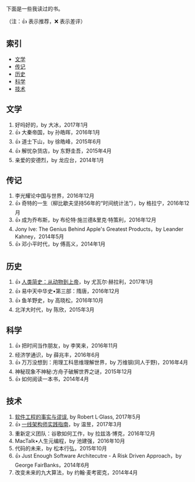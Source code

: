 下面是一些我读过的书。

（注：:+1: 表示推荐，:x: 表示差评）

## 索引

- [文学](#文学)
- [传记](#传记)
- [历史](#历史)
- [科学](#科学)
- [技术](#技术)

## 文学

1. 好吗好的，by 大冰，2017年1月
1. :+1: 大秦帝国，by 孙皓晖，2016年1月
1. :+1: 道士下山，by 徐皓峰，2015年6月
1. :+1: 解忧杂货店，by 东野圭吾，2015年4月
1. 亲爱的安德烈，by 龙应台，2014年1月


## 传记

1. 李光耀论中国与世界，2016年12月
1. :+1: 奇特的一生（柳比歇夫坚持56年的“时间统计法”），by 格拉宁，2016年12月
1. :+1: 成为乔布斯，by 布伦特·施兰德&里克·特策利，2016年12月
1. Jony Ive: The Genius Behind Apple's Greatest Products，by Leander Kahney，2014年5月
1. :+1: 邓小平时代，by 傅高义，2014年1月


## 历史

1. :+1: [人类简史：从动物到上帝](http://wuchenxu.com/2017/01/30/reading-notes-1-history-of-humankind/)，by 尤瓦尔·赫拉利，2017年1月
1. :+1: 易中天中华史•第三部：隋唐，2016年12月
1. :+1: 鱼羊野史，by 高晓松，2016年10月
1. 北洋大时代，by 陈欣，2015年3月


## 科学

1. :+1: 把时间当作朋友，by 李笑来，2016年11月
1. 经济学通识，by 薛兆丰，2016年6月
1. :+1: 万万没想到：用理工科思维理解世界，by 万维钢(同人于野)，2016年4月
1. 神秘现象不神秘:方舟子破解世界之谜，2015年12月
1. :+1: 如何阅读一本书，2014年4月


## 技术

1. [软件工程的事实与谬误](http://wuchenxu.com/2017/05/12/reading-notes-3-Facts-and-fallacies-of-software-engineering/), by Robert L·Glass, 2017年5月
1. :+1: [一线架构师实践指南](http://wuchenxu.com/reading-notes-2-practice-guide-for-frontline-architects/)，by 温昱，2017年3月
1. 重新定义团队：谷歌如何工作，by 拉兹洛·博克，2016年12月
1. MacTalk•人生元编程，by 池建强，2016年10月
1. 代码的未来，by 松本行弘，2015年10月
1. :+1: Just Enough Software Architecutre - A Risk Driven Approach，by George FairBanks，2014年6月
1. 改变未来的九大算法，by 约翰·麦考密克，2014年4月



